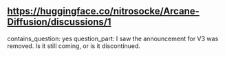 ## https://huggingface.co/nitrosocke/Arcane-Diffusion/discussions/1

contains_question: yes
question_part: I saw the announcement for V3 was removed. Is it still coming, or is it discontinued.